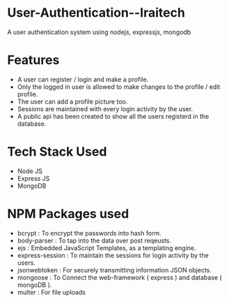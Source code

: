 # User-Authentication--Iraitech
A user authentication system using nodejs, expressjs, mongodb

# Features
- A user can register / login and make a profile.
- Only the logged in user is allowed to make changes to the profile / edit profile.
- The user can add a profile picture too.
- Sessions are maintained with every login activity by the user.
- A public api has been created to show all the users registerd in the database.

# Tech Stack Used
- Node JS
- Express JS
- MongoDB

# NPM Packages used
- bcrypt            : To encrypt the passwords into hash form.
- body-parser       : To tap into the data over post reqeusts.
- ejs               : Embedded JavaScript Templates, as a templating engine.
- express-session   : To maintain the sessions for login activity by the users.
- jsonwebtoken      : For securely transmitting information JSON objects.
- mongoose          : To Connect the web-framework ( express ) and database ( mongoDB ).
- multer            : For file uploads
